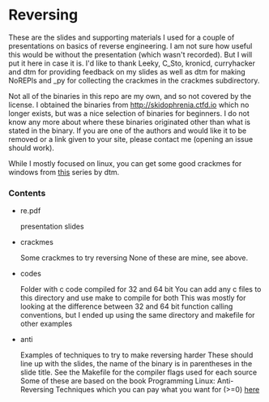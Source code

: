 # Reversing

These are the slides and supporting materials I used for a couple of presentations on basics of reverse engineering. I am not sure how useful this would be without the presentation (which wasn't recorded). But I will put it here in case it is. I'd like to thank Leeky, C_Sto, kronicd, curryhacker and dtm for providing feedback on my slides as well as dtm for making NoREPls and \_py for collecting the crackmes in the crackmes subdirectory.

Not all of the binaries in this repo are my own, and so not covered by the license. I obtained the binaries from http://skidophrenia.ctfd.io which no longer exists, but was a nice selection of binaries for beginners. I do not know any more about where these binaries originated other than what is stated in the binary. If you are one of the authors and would like it to be removed or a link given to your site, please contact me (opening an issue should work).

While I mostly focused on linux, you can get some good crackmes for windows from [this](https://0x00sec.org/t/crackme-norepls-part-0) series by dtm.

### Contents
* re.pdf
    
    presentation slides
* crackmes
    
    Some crackmes to try reversing
    None of these are mine, see above.
* codes
    
    Folder with c code compiled for 32 and 64 bit
    You can add any c files to this directory and use make to compile for both
    This was mostly for looking at the difference between 32 and 64 bit function calling conventions, but I ended up using the same directory and makefile for other examples
* anti
    
    Examples of techniques to try to make reversing harder
    These should line up with the slides, the name of the binary is in parentheses in the slide title.
    See the Makefile for the compiler flags used for each source
    Some of these are based on the book Programming Linux: Anti-Reversing Techniques which you can pay what you want for (>=0) [here](https://leanpub.com/anti-reverse-engineering-linux)



